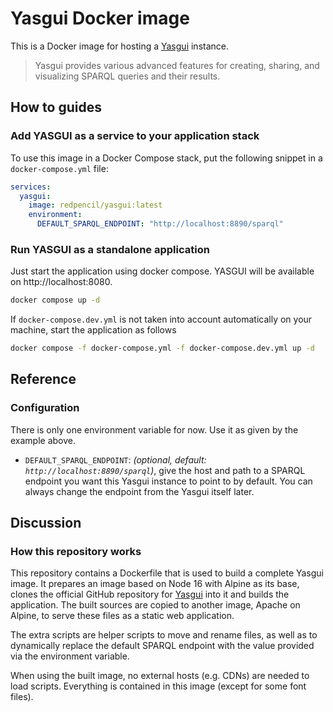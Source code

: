# Yasgui Docker image

This is a Docker image for hosting a
[Yasgui](https://github.com/TriplyDB/Yasgui) instance.

> Yasgui provides various advanced features for creating, sharing, and
> visualizing SPARQL queries and their results.

## How to guides
### Add YASGUI as a service to your application stack
To use this image in a Docker Compose stack, put the following snippet in a
`docker-compose.yml` file:

```yaml
services:
  yasgui:
    image: redpencil/yasgui:latest
    environment:
      DEFAULT_SPARQL_ENDPOINT: "http://localhost:8890/sparql"
```

### Run YASGUI as a standalone application
Just start the application using docker compose. YASGUI will be available on http://localhost:8080.

```bash
docker compose up -d
```

If `docker-compose.dev.yml` is not taken into account automatically on your machine, start the application as follows

```bash
docker compose -f docker-compose.yml -f docker-compose.dev.yml up -d
```

## Reference
### Configuration

There is only one environment variable for now. Use it as given by the example
above.

* `DEFAULT_SPARQL_ENDPOINT`: *(optional, default:
  `http://localhost:8890/sparql`)*, give the host and path to a SPARQL endpoint
  you want this Yasgui instance to point to by default. You can always change
  the endpoint from the Yasgui itself later.

## Discussion
### How this repository works

This repository contains a Dockerfile that is used to build a complete Yasgui
image. It prepares an image based on Node 16 with Alpine as its base, clones
the official GitHub repository for [Yasgui](https://github.com/TriplyDB/Yasgui)
into it and builds the application. The built sources are copied to another
image, Apache on Alpine, to serve these files as a static web application.

The extra scripts are helper scripts to move and rename files, as well as to
dynamically replace the default SPARQL endpoint with the value provided via the
environment variable.

When using the built image, no external hosts (e.g. CDNs) are needed to load
scripts. Everything is contained in this image (except for some font files).
